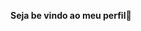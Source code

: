 **Seja be vindo ao meu perfil🌷**

<!--
Me chamo Nádia, mas pode me chamar de Ninah ou Nanah✨

- 🌷✨ Gosto de ler mangás/manhwas
- ✨🌷 Gosto de ouvir músicas
- 🌷✨ Gosto de aprender novos idiomas
- ✨🌷 Sou aluna no Alura

-->
